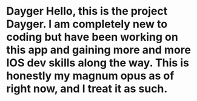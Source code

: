 # Dayger Hello, this is the project Dayger. I am completely new to coding but have been working on this app and gaining more and more IOS dev skills along the way. This is honestly my magnum opus as of right now, and I treat it as such.
